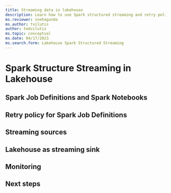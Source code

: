 ```yaml
---
title: Streaming data in lakehouse
description: Learn how to use Spark structured streaming and retry policy to set up streaming jobs.
ms.reviewer: snehagunda
ms.author: tvilutis
author: tedvilutis
ms.topic: conceptual
ms.date: 04/17/2023
ms.search.form: Lakehouse Spark Structured Streaming
---
```


# Spark Structure Streaming in Lakehouse

## Spark Job Definitions and Spark Notebooks

## Retry policy for Spark Job Definitions

## Streaming sources

## Lakehouse as streaming sink

## Monitoring

## Next steps
